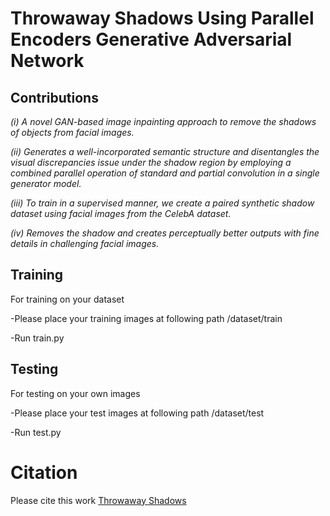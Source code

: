 # Throwaway Shadows Using Parallel Encoders Generative Adversarial Network

## Contributions

 *(i) A novel GAN-based image inpainting approach to remove the shadows of objects from facial images.*

 *(ii) Generates a well-incorporated semantic structure and disentangles the visual discrepancies issue under the shadow region by employing a combined parallel operation of standard and partial convolution in a single generator model.*

 *(iii) To train in a supervised manner, we create a paired synthetic shadow dataset using facial images from the CelebA dataset.*

 *(iv) Removes the shadow and creates perceptually better outputs with fine details in challenging facial images.*
 
## Training

For training on your dataset

 -Please place your training images at following path /dataset/train
 
 -Run train.py
 
 
 ## Testing

For testing on your own images

 -Please place your test images at following path /dataset/test
 
 -Run test.py
 

# Citation
Please cite this work [Throwaway Shadows](https://doi.org/10.3390/app12020824)


